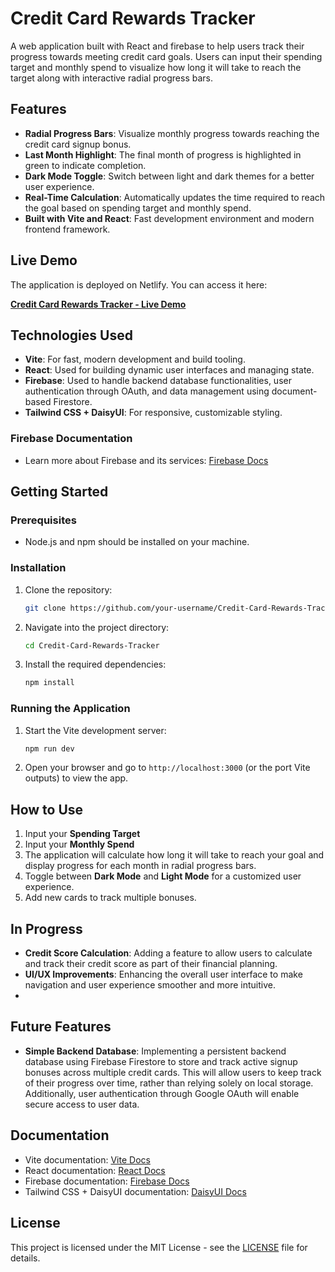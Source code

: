 # Credit Card Rewards Tracker

A web application built with React and firebase to help users track their progress towards meeting credit card goals. Users can input their spending target and monthly spend to visualize how long it will take to reach the target along with interactive radial progress bars.

## Features

- **Radial Progress Bars**: Visualize monthly progress towards reaching the credit card signup bonus.
- **Last Month Highlight**: The final month of progress is highlighted in green to indicate completion.
- **Dark Mode Toggle**: Switch between light and dark themes for a better user experience.
- **Real-Time Calculation**: Automatically updates the time required to reach the goal based on spending target and monthly spend.
- **Built with Vite and React**: Fast development environment and modern frontend framework.

## Live Demo

The application is deployed on Netlify. You can access it here:

**[Credit Card Rewards Tracker - Live Demo](https://ccrewards.netlify.app/)**

## Technologies Used

- **Vite**: For fast, modern development and build tooling.
- **React**: Used for building dynamic user interfaces and managing state.
- **Firebase**: Used to handle backend database functionalities, user authentication through OAuth, and data management using document-based Firestore.
- **Tailwind CSS + DaisyUI**: For responsive, customizable styling.

### Firebase Documentation
- Learn more about Firebase and its services: [Firebase Docs](https://firebase.google.com/docs)

## Getting Started

### Prerequisites

- Node.js and npm should be installed on your machine.

### Installation

1. Clone the repository:
    ```bash
    git clone https://github.com/your-username/Credit-Card-Rewards-Tracker.git
    ```

2. Navigate into the project directory:
    ```bash
    cd Credit-Card-Rewards-Tracker
    ```

3. Install the required dependencies:
    ```bash
    npm install
    ```

### Running the Application

1. Start the Vite development server:
    ```bash
    npm run dev
    ```

2. Open your browser and go to `http://localhost:3000` (or the port Vite outputs) to view the app.

## How to Use

1. Input your **Spending Target**
2. Input your **Monthly Spend**
3. The application will calculate how long it will take to reach your goal and display progress for each month in radial progress bars.
4. Toggle between **Dark Mode** and **Light Mode** for a customized user experience.
5. Add new cards to track multiple bonuses.

## In Progress

- **Credit Score Calculation**: Adding a feature to allow users to calculate and track their credit score as part of their financial planning.
- **UI/UX Improvements**: Enhancing the overall user interface to make navigation and user experience smoother and more intuitive.
- 

## Future Features

- **Simple Backend Database**: Implementing a persistent backend database using Firebase Firestore to store and track active signup bonuses across multiple credit cards. This will allow users to keep track of their progress over time, rather than relying solely on local storage. Additionally, user authentication through Google OAuth will enable secure access to user data.

## Documentation

- Vite documentation: [Vite Docs](https://vitejs.dev/guide/)
- React documentation: [React Docs](https://reactjs.org/docs/getting-started.html)
- Firebase documentation: [Firebase Docs](https://firebase.google.com/docs)
- Tailwind CSS + DaisyUI documentation: [DaisyUI Docs](https://daisyui.com/)

## License

This project is licensed under the MIT License - see the [LICENSE](LICENSE) file for details.

